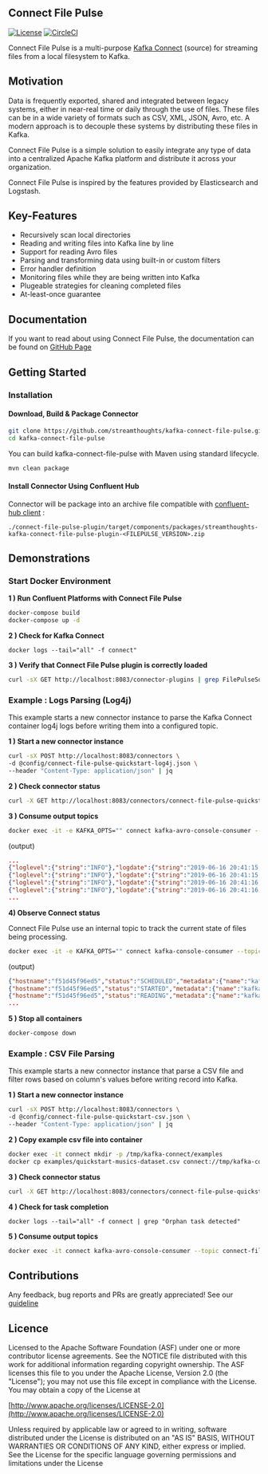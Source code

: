 ## Connect File Pulse

[![License](https://img.shields.io/badge/License-Apache%202.0-blue.svg)](https://github.com/streamthoughts/kafka-connect-file-pulse/blob/master/LICENSE)
[![CircleCI](https://circleci.com/gh/streamthoughts/kafka-connect-file-pulse.svg?style=svg)](https://circleci.com/gh/streamthoughts/kafka-connect-file-pulse)

Connect File Pulse is a multi-purpose [Kafka Connect](http://kafka.apache.org/documentation.html#connect) (source) for streaming files from a local filesystem to Kafka.

## Motivation

Data is frequently exported, shared and integrated between legacy systems, either in near-real time or daily through the use of files. These files can be in a wide variety of formats such as CSV, XML, JSON, Avro, etc.
A modern approach is to decouple these systems by distributing these files in Kafka.


Connect File Pulse is a simple solution to easily integrate any type of data into a centralized Apache Kafka platform and distribute it across your organization.


Connect File Pulse is inspired by the features provided by Elasticsearch and Logstash.

## Key-Features

* Recursively scan local directories
* Reading and writing files into Kafka line by line
* Support for reading Avro files
* Parsing and transforming data using built-in or custom filters
* Error handler definition
* Monitoring files while they are being written into Kafka
* Plugeable strategies for cleaning completed files
* At-least-once guarantee

## Documentation

If you want to read about using Connect File Pulse, the documentation can be found on [GitHub Page](https://streamthoughts.github.io/kafka-connect-file-pulse/)

## Getting Started

### Installation

#### Download, Build & Package Connector

```bash
git clone https://github.com/streamthoughts/kafka-connect-file-pulse.git
cd kafka-connect-file-pulse
```

You can build kafka-connect-file-pulse with Maven using standard lifecycle.

```bash
mvn clean package
```


#### Install Connector Using Confluent Hub

Connector will be package into an archive file compatible with [confluent-hub client](https://docs.confluent.io/current/connect/managing/confluent-hub/client.html) :

```
./connect-file-pulse-plugin/target/components/packages/streamthoughts-kafka-connect-file-pulse-plugin-<FILEPULSE_VERSION>.zip
```

## Demonstrations

### Start Docker Environment

**1 ) Run Confluent Platforms with Connect File Pulse**

```bash
docker-compose build
docker-compose up -d
```

**2 ) Check for Kafka Connect**
```
docker logs --tail="all" -f connect"
```

**3 ) Verify that Connect File Pulse plugin is correctly loaded**
```bash
curl -sX GET http://localhost:8083/connector-plugins | grep FilePulseSourceConnector
```


### Example : Logs Parsing (Log4j)

This example starts a new connector instance to parse the Kafka Connect container log4j logs before writing them into a configured topic.


**1 ) Start a new connector instance**

```bash
curl -sX POST http://localhost:8083/connectors \
-d @config/connect-file-pulse-quickstart-log4j.json \
--header "Content-Type: application/json" | jq
```

**2 ) Check connector status**
```bash
curl -X GET http://localhost:8083/connectors/connect-file-pulse-quickstart-log4j | jq
```

**3 ) Consume output topics**
```bash
docker exec -it -e KAFKA_OPTS="" connect kafka-avro-console-consumer --topic connect-file-pulse-quickstart-log4j --from-beginning --bootstrap-server broker:29092 --property schema.registry.url=http://schema-registry:8081
```

(output)
```json
...
{"loglevel":{"string":"INFO"},"logdate":{"string":"2019-06-16 20:41:15,247"},"message":{"string":"[main] Scanning for plugin classes. This might take a moment ... (org.apache.kafka.connect.cli.ConnectDistributed)"}}
{"loglevel":{"string":"INFO"},"logdate":{"string":"2019-06-16 20:41:15,270"},"message":{"string":"[main] Loading plugin from: /usr/share/java/schema-registry (org.apache.kafka.connect.runtime.isolation.DelegatingClassLoader)"}}
{"loglevel":{"string":"INFO"},"logdate":{"string":"2019-06-16 20:41:16,115"},"message":{"string":"[main] Registered loader: PluginClassLoader{pluginLocation=file:/usr/share/java/schema-registry/} (org.apache.kafka.connect.runtime.isolation.DelegatingClassLoader)"}}
{"loglevel":{"string":"INFO"},"logdate":{"string":"2019-06-16 20:41:16,115"},"message":{"string":"[main] Added plugin 'org.apache.kafka.common.config.provider.FileConfigProvider' (org.apache.kafka.connect.runtime.isolation.DelegatingClassLoader)"}}
...
```

**4) Observe Connect status**

Connect File Pulse use an internal topic to track the current state of files being processing.

```bash
docker exec -it -e KAFKA_OPTS="" connect kafka-console-consumer --topic connect-file-pulse-status --from-beginning --bootstrap-server broker:29092
```

(output)
```json
{"hostname":"f51d45f96ed5","status":"SCHEDULED","metadata":{"name":"kafka-connect.log","path":"/var/log/kafka","size":172559,"lastModified":1560772525000,"inode":1705406,"hash":661976312},"offset":{"position":-1,"rows":0,"timestamp":1560772525527}}
{"hostname":"f51d45f96ed5","status":"STARTED","metadata":{"name":"kafka-connect.log","path":"/var/log/kafka","size":172559,"lastModified":1560772525000,"inode":1705406,"hash":661976312},"offset":{"position":-1,"rows":0,"timestamp":1560772525719}}
{"hostname":"f51d45f96ed5","status":"READING","metadata":{"name":"kafka-connect.log","path":"/var/log/kafka","size":172559,"lastModified":1560772525000,"inode":1705406,"hash":661976312},"offset":{"position":174780,"rows":1911,"timestamp":1560772535322}}
...
```

**5 ) Stop all containers**
```bash
docker-compose down
```

### Example : CSV File Parsing

This example starts a new connector instance that parse a CSV file and filter rows based on column's values before writing record into Kafka.

**1 ) Start a new connector instance**

```bash
curl -sX POST http://localhost:8083/connectors \
-d @config/connect-file-pulse-quickstart-csv.json \
--header "Content-Type: application/json" | jq
```

**2 ) Copy example csv file into container**

```bash
docker exec -it connect mkdir -p /tmp/kafka-connect/examples
docker cp examples/quickstart-musics-dataset.csv connect://tmp/kafka-connect/examples/quickstart-musics-dataset.csv
```

**3 ) Check connector status**
```bash
curl -X GET http://localhost:8083/connectors/connect-file-pulse-quickstart-csv | jq
```

**4 ) Check for task completion**
```
docker logs --tail="all" -f connect | grep "Orphan task detected"
```

**5 ) Consume output topics**
```bash
docker exec -it connect kafka-avro-console-consumer --topic connect-file-pulse-quickstart-csv --from-beginning --bootstrap-server broker:29092 --property schema.registry.url=http://schema-registry:8081
```

## Contributions

Any feedback, bug reports and PRs are greatly appreciated! See our [guideline](./CONTRIBUTING.md)

## Licence

Licensed to the Apache Software Foundation (ASF) under one or more contributor license agreements. See the NOTICE file distributed with this work for additional information regarding copyright ownership. The ASF licenses this file to you under the Apache License, Version 2.0 (the "License"); you may not use this file except in compliance with the License. You may obtain a copy of the License at

[http://www.apache.org/licenses/LICENSE-2.0](http://www.apache.org/licenses/LICENSE-2.0)

Unless required by applicable law or agreed to in writing, software distributed under the License is distributed on an "AS IS" BASIS, WITHOUT WARRANTIES OR CONDITIONS OF ANY KIND, either express or implied. See the License for the specific language governing permissions and limitations under the License